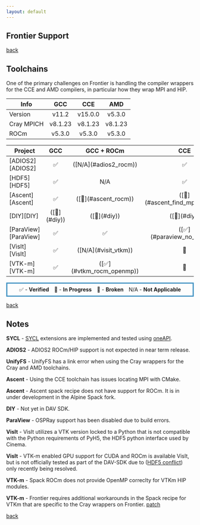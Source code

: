 ```yaml
---
layout: default
---
```


## Frontier Support

[back](./)

## Toolchains

One of the primary challenges on Frontier is handling the compiler wrappers
for the CCE and AMD compilers, in particular how they wrap MPI and HIP.

<table class="toolchain_table">
  <thead>
    <tr>
      <th>Info</th>
      <th style="text-align: center">GCC</th>
      <th style="text-align: center">CCE</th>
      <th style="text-align: center">AMD</th>
    </tr>
  </thead>
  <tbody>
    <tr>
      <td>
        Version
      </td>  <!-- Info -->
      <td style="text-align: center">v11.2</td>  <!-- GCC -->
      <td style="text-align: center">v15.0.0</td>  <!-- CCE -->
      <td style="text-align: center">v5.3.0</td>  <!-- AMD -->
    </tr>
    <tr>
      <td>
        Cray MPICH
      </td>  <!-- Info -->
      <td style="text-align: center">v8.1.23</td>  <!-- GCC -->
      <td style="text-align: center">v8.1.23</td>  <!-- CCE -->
      <td style="text-align: center">v8.1.23</td>  <!-- AMD -->
    </tr>
    <tr>
      <td>
        ROCm
      </td>  <!-- Info -->
      <td style="text-align: center">v5.3.0</td>  <!-- GCC -->
      <td style="text-align: center">v5.3.0</td>  <!-- CCE -->
      <td style="text-align: center">v5.3.0</td>  <!-- AMD -->
    </tr>
  </tbody>
</table>

<table class="status_table">
  <thead>
    <tr>
      <th>Project</th>
      <th style="text-align: center">GCC</th>
      <th style="text-align: center">GCC + ROCm</th>
      <th style="text-align: center">CCE</th>
      <th style="text-align: center">CCE + ROCm</th>
      <th style="text-align: center">AMD</th>
      <th style="text-align: center">AMD + ROCm</th>
    </tr>
  </thead>
  <tbody>
    <tr>
      <td markdown="span">
        [ADIOS2][ADIOS2]
      </td>
      <td class="verified" style="text-align: center">✅</td><!-- GCC -->
      <td class="na" style="text-align: center" markdown="span">([N/A](#adios2_rocm))</td><!-- GCC + ROCm -->
      <td class="verified" style="text-align: center">✅</td><!-- CCE -->
      <td class="na" style="text-align: center" markdown="span">([N/A](#adios2_rocm))</td><!-- CCE + ROCm -->
      <td class="verified" style="text-align: center">✅</td><!-- AMD -->
      <td class="na" style="text-align: center" markdown="span">([N/A](#adios2_rocm))</td><!-- AMD + ROCm -->
    </tr>
    <tr>
      <td markdown="span">
        [HDF5][HDF5]
      </td>
      <td class="verified" style="text-align: center">✅</td><!-- GCC -->
      <td class="na" style="text-align: center">N/A</td><!-- GCC + ROCm -->
      <td class="verified" style="text-align: center">✅</td><!-- CCE -->
      <td class="na" style="text-align: center">N/A</td><!-- CCE + ROCm -->
      <td class="verified" style="text-align: center">✅</td><!-- AMD -->
      <td class="na" style="text-align: center">N/A</td><!-- AMD + ROCm -->
    </tr>
    <tr>
      <td markdown="span">
        [Ascent][Ascent]
      </td>
      <td class="verified" style="text-align: center">✅</td><!-- GCC -->
      <td class="in_progress" style="text-align: center" markdown="span">([🔎](#ascent_rocm))</td><!-- GCC + ROCm -->
      <td class="in_progress" style="text-align: center" markdown="span">([🔎](#ascent_find_mpi_frontier))</td><!-- CCE -->
      <td class="in_progress" style="text-align: center" markdown="span">([🔎](#ascent_rocm))</td><!-- CCE + ROCm -->
      <td class="in_progress" style="text-align: center" markdown="span">([🔎](#ascent_find_mpi_frontier))</td><!-- AMD -->
      <td class="in_progress" style="text-align: center" markdown="span">([🔎](#ascent_rocm))</td><!-- AMD + ROCm -->
    </tr>
    <tr>
      <td markdown="span">
        [DIY][DIY]
      </td>
      <td class="na" style="text-align: center" markdown="span">([🔎](#diy))</td><!-- GCC -->
      <td class="na" style="text-align: center" markdown="span">([🔎](#diy))</td><!-- GCC + ROCm -->
      <td class="na" style="text-align: center" markdown="span">([🔎](#diy))</td><!-- CCE -->
      <td class="na" style="text-align: center" markdown="span">([🔎](#diy))</td><!-- CCE + ROCm -->
      <td class="na" style="text-align: center" markdown="span">([🔎](#diy))</td><!-- AMD -->
      <td class="na" style="text-align: center" markdown="span">([🔎](#diy))</td><!-- AMD + ROCm -->
    </tr>
    <tr>
      <td markdown="span">
        [ParaView][ParaView]
      </td>
      <td class="verified" style="text-align: center">✅</td><!-- GCC -->
      <td class="verified" style="text-align: center">✅</td><!-- GCC + ROCm -->
      <td class="verified" style="text-align: center" markdown="span">([✅](#paraview_no_ospray))</td><!-- CCE -->
      <td class="verified" style="text-align: center" markdown="span">([✅](#paraview_no_ospray))</td><!-- CCE + ROCm -->
      <td class="verified" style="text-align: center" markdown="span">([✅](#paraview_no_ospray))</td><!-- AMD -->
      <td class="verified" style="text-align: center" markdown="span">([✅](#paraview_no_ospray))</td><!-- AMD + ROCm -->
    </tr>
    <tr>
      <td markdown="span">
        [VisIt][VisIt]
      </td>
      <td class="verified" style="text-align: center">✅</td><!-- GCC -->
      <td class="na" style="text-align: center" markdown="span">([N/A](#visit_vtkm))</td><!-- GCC + ROCm -->
      <td class="in_progress" style="text-align: center">🔎</td><!-- CCE -->
      <td class="na" style="text-align: center" markdown="span">([N/A](#visit_vtkm))</td><!-- CCE + ROCm -->
      <td class="in_progress" style="text-align: center">🔎</td><!-- AMD -->
      <td class="na" style="text-align: center" markdown="span">([N/A](#visit_vtkm))</td><!-- AMD + ROCm -->
    </tr>
    <tr>
      <td markdown="span">
        [VTK-m][VTK-m]
      </td>
      <td class="verified" style="text-align: center">✅</td><!-- GCC -->
      <td class="verified" style="text-align: center" markdown="span">([✅](#vtkm_rocm_openmp))</td><!-- GCC + ROCm -->
      <td class="verified" style="text-align: center">🔎</td><!-- CCE -->
      <td class="verified" style="text-align: center" markdown="span">([✅](#vtkm_rocm_openmp) [✅](#vtkm_cray_wrapper_workaround))</td><!-- CCE + ROCm -->
      <td class="verified" style="text-align: center">🔎</td><!-- AMD -->
      <td class="verified" style="text-align: center" markdown="span">([✅](#vtkm_rocm_openmp) [✅](#vtkm_cray_wrapper_workaround))</td><!-- AMD + ROCm -->
    </tr>
  </tbody>
</table>

<p style="text-align:center; border-width:3px; border-style:solid; border-color:#4393c3; padding: 0.5em;">✅ - <b>Verified</b>&emsp;🔎 - <b>In Progress</b>&emsp;🚫 - <b>Broken</b>&emsp;N/A - <b>Not Applicable</b></p>

[back](./)

## Notes

<span id="oneapi_sycl">**SYCL**</span> - [SYCL](https://www.khronos.org/sycl/) extensions are implemented and tested using [oneAPI](https://www.intel.com/content/www/us/en/developer/tools/oneapi/overview.html).

<span id="adios2_rocm">**ADIOS2**</span> - ADIOS2 ROCm/HIP support is not expected in near term release.

<span id="unifyfs_frontier">**UnifyFS**</span> - UnifyFS has a link error when using the Cray wrappers for the Cray and AMD toolchains.

<span id="ascent_find_mpi_frontier">**Ascent**</span> - Using the CCE toolchain has issues locating MPI with CMake.

<span id="ascent_rocm">**Ascent**</span> - Ascent spack recipe does not have support for ROCm. It is in under development in the Alpine Spack fork.

<span id="diy">**DIY**</span> - Not yet in DAV SDK.

<span id="paraview_no_ospray">**ParaView**</span> - OSPRay support has been disabled due to build errors.

<span id="visit_hdf5_conflict">**VisIt**</span> - VisIt utilizes a VTK version locked to a Python that is not compatible with the Python requirements of PyH5, the HDF5 python interface used by Cinema.

<span id="visit_vtkm">**VisIt**</span> - VTK-m enabled GPU support for CUDA and ROCm is available VisIt, but is not officially tested as part of the DAV-SDK due to ([HDF5 conflict](#visit_hdf5_conflict)) only recently being resolved.

<span id="vtkm_rocm_openmp">**VTK-m**</span> - Spack ROCm does not provide OpenMP correclty for VTKm HIP modules.

<span id="vtkm_cray_wrapper_workaround">**VTK-m**</span> - Frontier requires additional workarounds in the Spack recipe for VTKm that are specific to the Cray wrappers on Frontier. [patch](https://github.com/spack/spack/pull/34427)

[back](./)

[ADIOS2]: https://csmd.ornl.gov/software/adios2
[HDF5]: https://www.hdfgroup.org/solutions/hdf5/
[Ascent]: https://github.com/Alpine-DAV/ascent
[DIY]: https://gitlab.kitware.com/diatomic/diy
[ParaView]: https://paraview.org
[VisIt]: https://visit-dav.github.io/visit-website/
[VTK-m]: https://m.vtk.org
